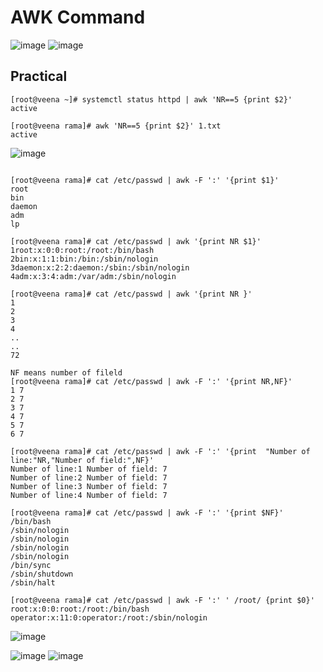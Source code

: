 AWK Command
===========
![image](https://user-images.githubusercontent.com/53966749/197740802-0977dcb1-33c5-4db5-afd4-e3c7165bea56.png)
![image](https://user-images.githubusercontent.com/53966749/197740931-d22a29bf-5442-41a8-80c6-7e6ec028933b.png)

Practical
----------
```
[root@veena ~]# systemctl status httpd | awk 'NR==5 {print $2}'
active

[root@veena rama]# awk 'NR==5 {print $2}' 1.txt
active

```
![image](https://user-images.githubusercontent.com/53966749/197746395-64b83ba9-1620-4ad8-8303-159e334264fc.png)
```

[root@veena rama]# cat /etc/passwd | awk -F ':' '{print $1}'
root
bin
daemon
adm
lp

[root@veena rama]# cat /etc/passwd | awk '{print NR $1}'
1root:x:0:0:root:/root:/bin/bash
2bin:x:1:1:bin:/bin:/sbin/nologin
3daemon:x:2:2:daemon:/sbin:/sbin/nologin
4adm:x:3:4:adm:/var/adm:/sbin/nologin

[root@veena rama]# cat /etc/passwd | awk '{print NR }'
1
2
3
4
..
..
72

NF means number of fileld
[root@veena rama]# cat /etc/passwd | awk -F ':' '{print NR,NF}'
1 7
2 7
3 7
4 7
5 7
6 7

[root@veena rama]# cat /etc/passwd | awk -F ':' '{print  "Number of line:"NR,"Number of field:",NF}'
Number of line:1 Number of field: 7
Number of line:2 Number of field: 7
Number of line:3 Number of field: 7
Number of line:4 Number of field: 7

[root@veena rama]# cat /etc/passwd | awk -F ':' '{print $NF}'
/bin/bash
/sbin/nologin
/sbin/nologin
/sbin/nologin
/sbin/nologin
/bin/sync
/sbin/shutdown
/sbin/halt

[root@veena rama]# cat /etc/passwd | awk -F ':' ' /root/ {print $0}'
root:x:0:0:root:/root:/bin/bash
operator:x:11:0:operator:/root:/sbin/nologin

```
![image](https://user-images.githubusercontent.com/53966749/197750120-236312fa-fcc9-4e8d-bde0-6630218444c5.png)

![image](https://user-images.githubusercontent.com/53966749/197749780-e2c922be-1bd3-4724-a8e9-688c7f635cca.png)
![image](https://user-images.githubusercontent.com/53966749/197749922-36872e43-3c41-4e59-8e79-80021d52f4c7.png)



